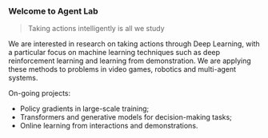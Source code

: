 ### Welcome to Agent Lab
> Taking actions intelligently is all we study 

We are interested in research on taking actions through Deep Learning, 
with a particular focus on machine learning techniques such as deep reinforcement learning and learning from demonstration. 
We are applying these methods to problems in video games, robotics and multi-agent systems.

On-going projects: 
* Policy gradients in large-scale training; 
* Transformers and generative models for decision-making tasks;
* Online learning from interactions and demonstrations.

